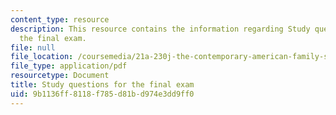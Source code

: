 ```yaml
---
content_type: resource
description: This resource contains the information regarding Study questions for
  the final exam.
file: null
file_location: /coursemedia/21a-230j-the-contemporary-american-family-spring-2004/9b1136ff8118f785d81bd974e3dd9ff0_MIT21A_230JS04_study_ques.pdf
file_type: application/pdf
resourcetype: Document
title: Study questions for the final exam
uid: 9b1136ff-8118-f785-d81b-d974e3dd9ff0
---
```


